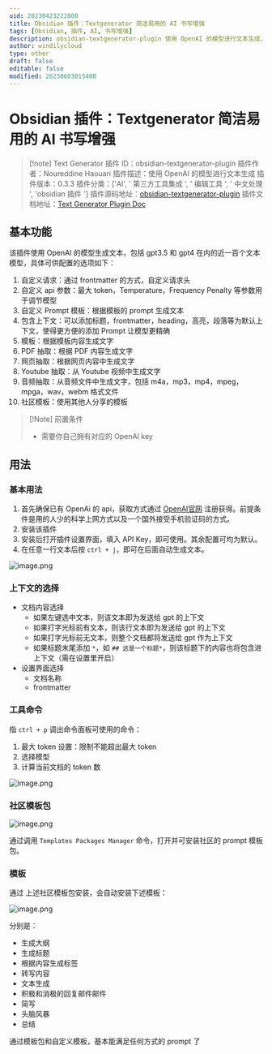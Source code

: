 ```yaml
---
uid: 20230423222800
title: Obsidian 插件：Textgenerator 简洁易用的 AI 书写增强
tags: [Obsidian, 插件, AI, 书写增强]
description: obsidian-textgenerator-plugin 使用 OpenAI 的模型进行文本生成，简洁易用的 AI 书写增强
author: windilycloud
type: other
draft: false
editable: false
modified: 20230603015400
---
```


# Obsidian 插件：Textgenerator 简洁易用的 AI 书写增强

> [!note] Text Generator
> 插件 ID：obsidian-textgenerator-plugin
> 插件作者：Noureddine Haouari
> 插件描述：使用 OpenAI 的模型进行文本生成
> 插件版本：0.3.3
> 插件分类：['AI', ' 第三方工具集成 ', ' 编辑工具 ', ' 中文处理 ', 'obsidian 插件 ']
> 插件源码地址：[obsidian-textgenerator-plugin](https://github.com/nhaouari/obsidian-textgenerator-plugin)
> 插件文档地址：[Text Generator Plugin Doc](https://text-gen.com/)

## 基本功能

该插件使用 OpenAI 的模型生成文本，包括 gpt3.5 和 gpt4 在内的近一百个文本模型，具体可供配置的选项如下：

1. 自定义请求：通过 frontmatter 的方式，自定义请求头
2. 自定义 api 参数：最大 token，Temperature，Frequency Penalty 等参数用于调节模型
3. 自定义 Prompt 模板：根据模板的 prompt 生成文本
4. 包含上下文：可以添加标题，frontmatter，heading，高亮，段落等为默认上下文，使得更方便的添加 Prompt 让模型更精确
5. 模板：根据模板内容生成文字
6. PDF 抽取：根据 PDF 内容生成文字
7. 网页抽取：根据网页内容中生成文字
8. Youtube 抽取：从 Youtube 视频中生成文字
9. 音频抽取：从音频文件中生成文字，包括 m4a，mp3，mp4，mpeg，mpga，wav，webm 格式文件
10. 社区模板：使用其他人分享的模板

>[!Note] 前置条件
>- 需要你自己拥有对应的 OpenAI key

## 用法

### 基本用法

1. 首先确保已有 OpenAi 的 api，获取方式通过 [OpenAI官网](https://beta.openai.com/signup/) 注册获得。前提条件是用的人少的科学上网方式以及一个国外接受手机验证码的方式。
2. 安装该插件
3. 安装后打开插件设置界面，填入 API Key，即可使用。其余配置可均为默认。
4. 在任意一行文本后按 `ctrl + j`，即可在后面自动生成文本。

![image.png](https://cdn.pkmer.cn/images/1f0831c86ab7dd8df5dcfcea39a62927_MD5.png!pkmer)

### 上下文的选择

- 文档内容选择
	- 如果左键选中文本，则该文本即为发送给 gpt 的上下文
	- 如果打字光标前有文本，则该行文本即为发送给 gpt 的上下文
	- 如果打字光标前无文本，则整个文档都将发送给 gpt 作为上下文
	- 如果标题末尾添加 `*`，如 `## 这是一个标题*`，则该标题下的内容也将包含进上下文（需在设置里开启）
- 设置界面选择
	- 文档名称
	- frontmatter

### 工具命令

指 `ctrl + p` 调出命令面板可使用的命令：

1. 最大 token 设置：限制不能超出最大 token
2. 选择模型
3. 计算当前文档的 token 数

![image.png](https://cdn.pkmer.cn/images/dc609923f38591cab01d25e109d7c16a_MD5.png!pkmer)

### 社区模板包

![image.png](https://cdn.pkmer.cn/images/af0466ab0787c9a3267eb4d4e40dd317_MD5.png!pkmer)

通过调用 `Templates Packages Manager` 命令，打开并可安装社区的 prompt 模板包。

### 模板

通过 上述社区模板包安装，会自动安装下述模板：

![image.png](https://cdn.pkmer.cn/images/b473521b0381be0eba60003d30a8a623_MD5.png!pkmer)

分别是：

- 生成大纲
- 生成标题
- 根据内容生成标签
- 转写内容
- 文本生成
- 积极和消极的回复邮件邮件
- 简写
- 头脑风暴
- 总结

通过模板包和自定义模板，基本能满足任何方式的 prompt 了